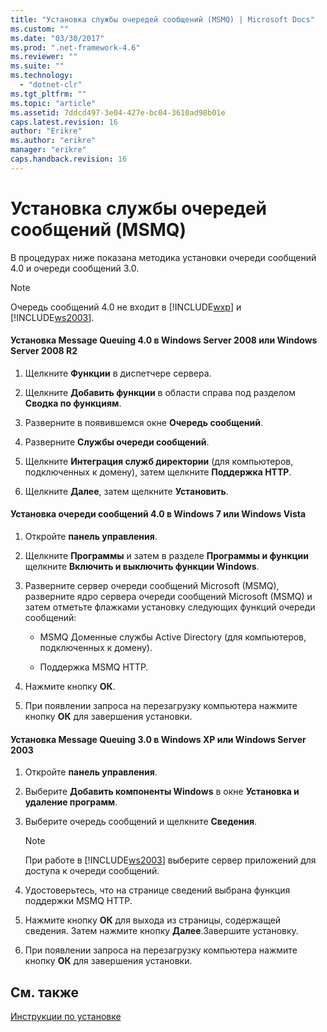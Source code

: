 ```yaml
---
title: "Установка службы очередей сообщений (MSMQ) | Microsoft Docs"
ms.custom: ""
ms.date: "03/30/2017"
ms.prod: ".net-framework-4.6"
ms.reviewer: ""
ms.suite: ""
ms.technology: 
  - "dotnet-clr"
ms.tgt_pltfrm: ""
ms.topic: "article"
ms.assetid: 7ddcd497-3e04-427e-bc04-3610ad98b01e
caps.latest.revision: 16
author: "Erikre"
ms.author: "erikre"
manager: "erikre"
caps.handback.revision: 16
---
```

# Установка службы очередей сообщений (MSMQ)
В процедурах ниже показана методика установки очереди сообщений 4.0 и очереди сообщений 3.0.  
  
> [!NOTE]
>  Очередь сообщений 4.0 не входит в [!INCLUDE[wxp](../../../../includes/wxp-md.md)] и [!INCLUDE[ws2003](../../../../includes/ws2003-md.md)].  
  
#### Установка Message Queuing 4.0 в Windows Server 2008 или Windows Server 2008 R2  
  
1.  Щелкните **Функции** в диспетчере сервера.  
  
2.  Щелкните **Добавить функции** в области справа под разделом **Сводка по функциям**.  
  
3.  Разверните в появившемся окне **Очередь сообщений**.  
  
4.  Разверните **Службы очереди сообщений**.  
  
5.  Щелкните **Интеграция служб директории** \(для компьютеров, подключенных к домену\), затем щелкните **Поддержка HTTP**.  
  
6.  Щелкните **Далее**, затем щелкните **Установить**.  
  
#### Установка очереди сообщений 4.0 в Windows 7 или Windows Vista  
  
1.  Откройте **панель управления**.  
  
2.  Щелкните **Программы** и затем в разделе **Программы и функции** щелкните **Включить и выключить функции Windows**.  
  
3.  Разверните сервер очереди сообщений Microsoft \(MSMQ\), разверните ядро сервера очереди сообщений Microsoft \(MSMQ\) и затем отметьте флажками установку следующих функций очереди сообщений:  
  
    -   MSMQ Доменные службы Active Directory \(для компьютеров, подключенных к домену\).  
  
    -   Поддержка MSMQ HTTP.  
  
4.  Нажмите кнопку **OК**.  
  
5.  При появлении запроса на перезагрузку компьютера нажмите кнопку **ОК** для завершения установки.  
  
#### Установка Message Queuing 3.0 в Windows XP или Windows Server 2003  
  
1.  Откройте **панель управления**.  
  
2.  Выберите **Добавить компоненты Windows** в окне **Установка и удаление программ**.  
  
3.  Выберите очередь сообщений и щелкните **Сведения**.  
  
    > [!NOTE]
    >  При работе в [!INCLUDE[ws2003](../../../../includes/ws2003-md.md)] выберите сервер приложений для доступа к очереди сообщений.  
  
4.  Удостоверьтесь, что на странице сведений выбрана функция поддержки MSMQ HTTP.  
  
5.  Нажмите кнопку **ОК** для выхода из страницы, содержащей сведения. Затем нажмите кнопку **Далее**.Завершите установку.  
  
6.  При появлении запроса на перезагрузку компьютера нажмите кнопку **ОК** для завершения установки.  
  
## См. также  
 [Инструкции по установке](../../../../docs/framework/wcf/samples/set-up-instructions.md)